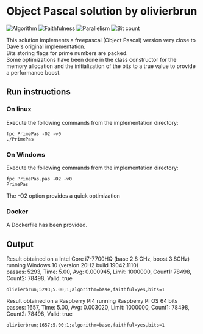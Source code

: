# Object Pascal solution by olivierbrun

![Algorithm](https://img.shields.io/badge/Algorithm-base-green)
![Faithfulness](https://img.shields.io/badge/Faithful-yes-green)
![Parallelism](https://img.shields.io/badge/Parallel-no-green)
![Bit count](https://img.shields.io/badge/Bits-1-green)

This solution implements a freepascal (Object Pascal) version very close to Dave's original implementation.  
Bits storing flags for prime numbers are packed.  
Some optimizations have been done in the class constructor for the memory allocation and the initialization of the bits to a true value to provide a performance boost.

## Run instructions

### On linux
Execute the following commands from the implementation directory:
```
fpc PrimePas -O2 -v0
./PrimePas
```
### On Windows
Execute the following commands from the implementation directory:
```
fpc PrimePas.pas -O2 -v0
PrimePas
```

The -O2 option provides a quick optimization

### Docker
A Dockerfile has been provided.

## Output
Result obtained on a Intel Core i7-7700HQ (base 2.8 GHz, boost 3.8GHz) running Windows 10 (version 20H2 build 19042.1110)  
passes: 5293, Time: 5.00, Avg: 0.000945, Limit: 1000000, Count1: 78498, Count2: 78498, Valid: true

```
olivierbrun;5293;5.00;1;algorithm=base,faithful=yes,bits=1
```
Result obtained on a Raspberry PI4 running Raspberry PI OS 64 bits  
passes: 1657, Time: 5.00, Avg: 0.003020, Limit: 1000000, Count1: 78498, Count2: 78498, Valid: true

```
olivierbrun;1657;5.00;1;algorithm=base,faithful=yes,bits=1
```
